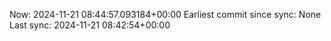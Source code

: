 Now: 2024-11-21 08:44:57.093184+00:00 Earliest commit since sync: None Last sync: 2024-11-21 08:42:54+00:00
